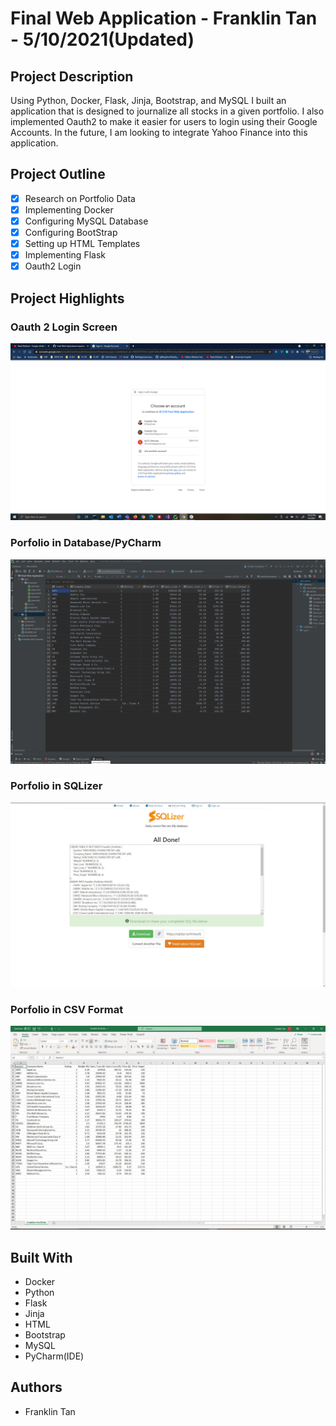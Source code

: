 # Final Web Application - Franklin Tan - 5/10/2021(Updated)

## Project Description

Using Python, Docker, Flask, Jinja, Bootstrap, and MySQL I built an application that is designed to journalize all stocks in a given portfolio.
I also implemented Oauth2 to make it easier for users to login using their Google Accounts. 
In the future, I am looking to integrate Yahoo Finance into this application.

## Project Outline

* [x] Research on Portfolio Data
* [x] Implementing Docker
* [x] Configuring MySQL Database
* [x] Configuring BootStrap
* [x] Setting up HTML Templates
* [x] Implementing Flask
* [x] Oauth2 Login

## Project Highlights

### Oauth 2 Login Screen

![OAuth2](/screenshots/Oauth2%20Login%20Working.png)

### Porfolio in Database/PyCharm

![PortfolioDB](/screenshots/Portfolio-in-Database.JPG)

### Porfolio in SQLizer

![PortfolioCSVtoSQL](/screenshots/Portfoilio-Sqlizer.JPG)

### Porfolio in CSV Format

![PortfolioCSV](/screenshots/Porfolio-in-CSV.JPG)

## Built With

* Docker
* Python
* Flask
* Jinja
* HTML
* Bootstrap
* MySQL
* PyCharm(IDE)

## Authors

* Franklin Tan 